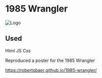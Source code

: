 
# 1985 Wrangler




![Logo](https://hips.hearstapps.com/hmg-prod/images/w-61-1596823026.jpg?crop=1xw:1xh;center,top&resize=980:*)


## Used

Html JS Css

Reproduced a poster for the 1985 Wrangler

https://robertsbaer.github.io/1985-wrangler/

